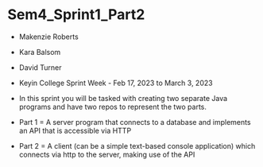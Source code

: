 # Sem4_Sprint1_Part2

- Makenzie Roberts
- Kara Balsom
- David Turner

- Keyin College Sprint Week - Feb 17, 2023 to March 3, 2023
- In this sprint you will be tasked with creating two separate Java programs and have two repos to represent the two parts.
- Part 1 = A server program that connects to a database and implements an API that is accessible via HTTP
- Part 2 = A client (can be a simple text-based console application) which connects via http to the server, making use of the API
